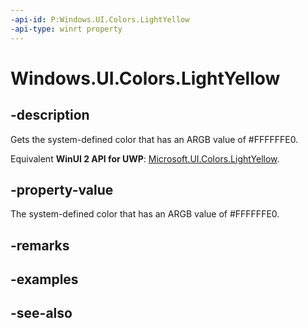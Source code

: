 ```yaml
---
-api-id: P:Windows.UI.Colors.LightYellow
-api-type: winrt property
---
```


<!-- Property syntax
public Windows.UI.Color LightYellow { get; }
-->

# Windows.UI.Colors.LightYellow

## -description

Gets the system-defined color that has an ARGB value of #FFFFFFE0.

Equivalent **WinUI 2 API for UWP**: [Microsoft.UI.Colors.LightYellow](/windows/winui/api/microsoft.ui.colors.lightyellow).

## -property-value

The system-defined color that has an ARGB value of #FFFFFFE0.

## -remarks

## -examples

## -see-also
